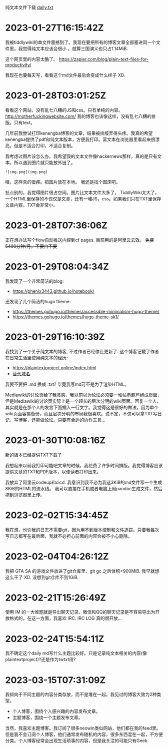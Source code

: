 纯文本文件下载 [daily.txt](daily.txt)

# 2023-01-27T16:15:42Z

我被tiddlywiki的单文件震撼到了。我现在要把所有的博客文章全部塞进同一个文件里。我觉得纯文本应该会很小 。就算三国演义也只占1.14MiB.

这个网页里的内容太酷了。 https://zapier.com/blog/plain-text-files-for-productivity/

我现在也要每天写，看看这个md文件最后会变成什么样子 XD.


# 2023-01-28T03:01:25Z

看看这个网站，没有乱七八糟的JS和css。只有单纯的内容。
http://motherfuckingwebsite.com/
我的博客也该像这样，没有乱七八糟的排版，只有text。

几年前我尝试打印kenengba博客的文章，结果被排版弄得头疼。我真的希望kenengba提供了pdf和纯文本版本，方便我打印。富文本在浏览器里看起来很漂亮，但是不适合打印，不适合复制。

我考虑过图片该怎么办。我希望我的文本文件像hackernews那样，真的是只有文本。所以遇到图片就只能放外链了。

`![img.png](img.png)`

哇，这样真的蛋疼。把图片放在本地。
我还是找个图床吧。

扯点别的，我觉得图片很占空间。图片比文本文件大多了。
TiddlyWiki太大了。一个HTML里保存的不仅仅是文章，还有一堆JS，css。如果我们只在TXT里保存文章内容。TXT会非常小。


# 2023-01-28T07:36:06Z

正在想办法写个flow自动推送内容到cf pages. 目前用的是阿里云云效。
~~免费 5400分钟/月，不要白不要~~

# 2023-01-29T08:04:34Z

我发现了一个非常简洁的blog:

* https://phenix3443.github.io/notebook/

还发现了几个简洁的hugo theme:

* https://themes.gohugo.io/themes/accessible-minimalism-hugo-theme/
* https://themes.gohugo.io/themes/hugo-theme-sk1/


# 2023-01-29T16:10:39Z

我找到了一个关于纯文本的博客, 不过作者已经停止更新了. 这个博客记载了作者在日常生活里使用纯文本的经历:

* https://plaintextproject.online/index.html
* [替代域名](https://scottnesbitt.gitlab.io)

我要不要把 .md 换成 .txt? 毕竟我写md可不是为了渲染HTML。

Mediawiki的讨论页给了我灵感，我以前以为论坛必须要一堆帖串葫芦组成页面，但是Mediawiki的讨论页实际上是一个超长的层次分明的wiki页面。回复一个人，其实就是在那个人的发言下面插入一行文字。我觉得这是很好的做法，因为单个wiki页面容易备份，而且层次分明的布局我很喜欢。说不定，不仅可以拿TXT写日记，写博客，还能做论坛。只要有合适的协作工具...


# 2023-01-30T10:08:16Z

新的版本已经提供TXT下载了

我想起来以前我打印可能吧文章的时候，我花费了许多时间排版。我觉得博客应该提供文章的TXT和PDF版本，以便读者打印出来。

我放弃了阿里云codeup和cicd. 我意识到我不必为我这3KiB的md文件写一个生成8KiB的HTML的流水线。
我可以直接在手机或者电脑上用pandoc生成文件，然后拖到浏览器里上传。

# 2023-02-02T15:34:45Z

我在想，也许我的日志不需要git，因为用不到版本控制和文件追踪。只要我每次写日志都写在最后面，我就不必担心前面的内容会被不小心删除。


# 2023-02-04T04:26:12Z

我把 GTA SA 的游戏文件放进了git仓库里，git gc 之后体积<900MiB. 我早就想这么干了 XD. 没想到git仓库不到1GiB.

#	2023-02-21T15:26:49Z

使用 IM 的一大难题就是导出聊天记录。微信和QQ的聊天记录是不容易导出为开放格式的，在这一方面，我喜欢 IRC. IRC LOG 真的很开放...


# 2023-02-24T15:54:11Z

我不确定这个daily md写什么主题比较好。只是记录纯文本相关的内容(像plaintextproject)?还是作为twtxt用?


# 2023-03-15T07:31:09Z

我倾向于不同主题的内容分类存放，而不是堆在一起。我见过的博客大致为2种类型。

* 个人博客，围绕个人感兴趣的内容发布文章。
* 主题博客，围绕一个主题发布文章。

当然，我喜欢主题博客。我订阅了很多neowin类似网站，他们都在我的feed里。但是我不会订阅个人博客，他们通常发布随机的内容，很多东西混在一起，不方便分类。个人博客经常会出现生活琐事的内容，但是我关注的可能只有Geek.

